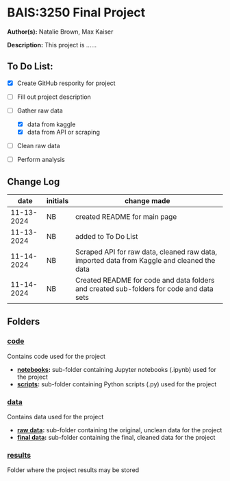 # BAIS:3250 Final Project
**Author(s):** Natalie Brown, Max Kaiser

**Description:** This project is ......

## To Do List:
*  [x] Create GitHub respority for project
*  [ ] Fill out project description
*  [ ] Gather raw data
   *  [x] data from kaggle
   *  [x] data from API or scraping
*  [ ] Clean raw data
*  [ ] Perform analysis


## Change Log
| date | initials | change made |
|------|----------|--------|
| 11-13-2024 | NB | created README for main page |
| 11-13-2024 | NB | added to To Do List |
| 11-14-2024 | NB | Scraped API for raw data, cleaned raw data, imported data from Kaggle and cleaned the data |
| 11-14-2024 | NB | Created README for code and data folders and created sub-folders for code and data sets |


## Folders

### [code](code)
Contains code used for the project
* **[notebooks](code/notebooks):** sub-folder containing Jupyter notebooks (.ipynb) used for the project
* **[scripts](code/scripts):** sub-folder containing Python scripts (.py) used for the project

### [data](data)
Contains data used for the project
* **[raw data](data/raw_data):** sub-folder containing the original, unclean data for the project
* **[final data](data/final_data):** sub-folder containing the final, cleaned data for the project

### [results](results)
Folder where the project results may be stored



